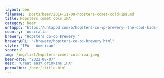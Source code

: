 ```yaml
---
layout: beer
filename: _posts/beer/2016-11-09-hopsters-comet-cold-ipa.md
title: Hopsters comet cold IPA
category: beer
untappd: "https://untappd.com/b/hopsters-co-op-brewery--the-cool-kids--comet/4815151"
country: "Australia"
brewery: "Hopsters Co-op Brewery "
breweryURL: "/brewery/hopsters-co-op-brewery.html"
style: "IPA - American"
score: 8
img: /img/list/hopsters-comet-cold-ipa.jpeg
beer-date: "2022-08-07"
desc: "Great easy drinking IPA"
permalink: /beer/:title.html
---
```

